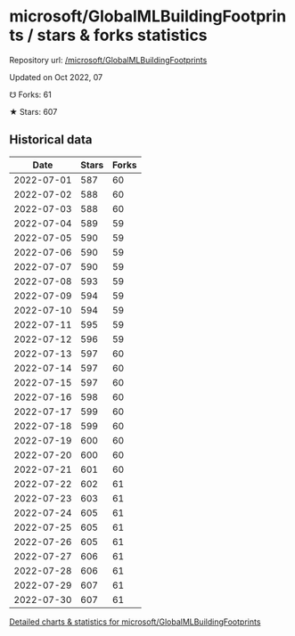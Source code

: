# microsoft/GlobalMLBuildingFootprints / stars & forks statistics

Repository url: [/microsoft/GlobalMLBuildingFootprints](https://github.com/microsoft/GlobalMLBuildingFootprints)

Updated on Oct 2022, 07

☋ Forks: 61

★ Stars: 607

## Historical data
| Date | Stars | Forks |
|------|-------|-------|
| 2022-07-01 | 587 | 60 | 
| 2022-07-02 | 588 | 60 | 
| 2022-07-03 | 588 | 60 | 
| 2022-07-04 | 589 | 59 | 
| 2022-07-05 | 590 | 59 | 
| 2022-07-06 | 590 | 59 | 
| 2022-07-07 | 590 | 59 | 
| 2022-07-08 | 593 | 59 | 
| 2022-07-09 | 594 | 59 | 
| 2022-07-10 | 594 | 59 | 
| 2022-07-11 | 595 | 59 | 
| 2022-07-12 | 596 | 59 | 
| 2022-07-13 | 597 | 60 | 
| 2022-07-14 | 597 | 60 | 
| 2022-07-15 | 597 | 60 | 
| 2022-07-16 | 598 | 60 | 
| 2022-07-17 | 599 | 60 | 
| 2022-07-18 | 599 | 60 | 
| 2022-07-19 | 600 | 60 | 
| 2022-07-20 | 600 | 60 | 
| 2022-07-21 | 601 | 60 | 
| 2022-07-22 | 602 | 61 | 
| 2022-07-23 | 603 | 61 | 
| 2022-07-24 | 605 | 61 | 
| 2022-07-25 | 605 | 61 | 
| 2022-07-26 | 605 | 61 | 
| 2022-07-27 | 606 | 61 | 
| 2022-07-28 | 606 | 61 | 
| 2022-07-29 | 607 | 61 | 
| 2022-07-30 | 607 | 61 | 


[Detailed charts & statistics for microsoft/GlobalMLBuildingFootprints](https://reviewgithub.com/rep/microsoft/GlobalMLBuildingFootprints)
